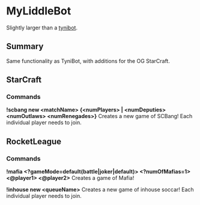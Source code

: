 # MyLiddleBot

Slightly larger than a [tynibot](https://github.com/tynidev/tynibot).

## Summary

Same functionality as TyniBot, with additions for the OG StarCraft.

## StarCraft

### Commands

**!scbang new \<matchName\> \{\<numPlayers\> | \<numDeputies\> \<numOutlaws\> \<numRenegades\>\}** Creates a new game of SCBang! Each individual player needs to join.

## RocketLeague

### Commands

**!mafia \<?gameMode=default\(battle|joker|default\)\> \<?numOfMafias=1\> \<@player1\> \<@player2\>** Creates a game of Mafia!

**!inhouse new \<queueName\>** Creates a new game of inhouse soccar! Each individual player needs to join.
